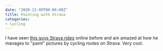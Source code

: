```yaml
---
date: "2020-12-09T00:00:00Z"
title: Painting with Strava
categories:
- Cycling
---
```

I have seen [this guys Strava rides](https://www.cyclist.co.uk/news/9023/strava-artist-returns-with-127km-merry-christmas-message) online before and am amazed at how he manages to "paint" pictures by cycling routes on Strava. Very cool.
